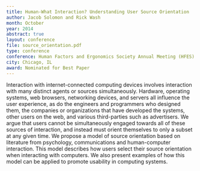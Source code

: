 ```yaml
---
title: Human-What Interaction? Understanding User Source Orientation
author: Jacob Solomon and Rick Wash
month: October
year: 2014
abstract: true
layout: conference
file: source_orientation.pdf
type: conference
conference: Human Factors and Ergonomics Society Annual Meeting (HFES)
city: Chicago, IL
award: Nominated for Best Paper
---
```


Interaction with internet-connected computing devices involves interaction with many distinct agents or sources
simultaneously. Hardware, operating systems, web browsers, networking devices, and servers all influence the user
experience, as do the engineers and programmers who designed them, the companies or organizations that have developed
the systems, other users on the web, and various third-parties such as advertisers. We argue that users cannot be
simultaneously engaged towards all of these sources of interaction, and instead must orient themselves to only a subset
at any given time. We propose a model of source orientation based on literature from psychology, communications and
human-computer interaction. This model describes how users select their source orientation when interacting with
computers. We also present examples of how this model can be applied to promote usability in computing systems.


